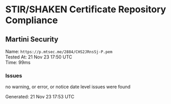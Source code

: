 # STIR/SHAKEN Certificate Repository Compliance

## Martini Security

Name: `https://p.mtsec.me/2884/CHS2JRnsSj-P.pem`\
Tested At: 21 Nov 23 17:50 UTC\
Time: 99ms

### Issues

no warning, or error, or notice date level issues were found

Generated: 21 Nov 23 17:53 UTC